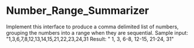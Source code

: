 # Number_Range_Summarizer
Implement this interface to produce a comma delimited list of numbers, grouping the numbers into a range when they are sequential.  Sample input: "1,3,6,7,8,12,13,14,15,21,22,23,24,31 Result: " 1, 3, 6-8, 12-15, 21-24, 31"
